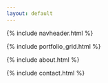 ```yaml
---
layout: default
---
```


{% include navheader.html %}

{% include portfolio_grid.html %}

{% include about.html %}

{% include contact.html %}
